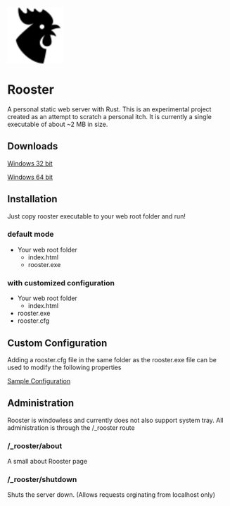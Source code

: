 <img src="./webroot/rooster.png" href="http://icons8.com/" alt="Rooster Personal Web Server" width="128"/>

# Rooster
A personal static web server with Rust. This is an experimental project created as an attempt to scratch a personal itch. It is currently a single executable of about ~2 MB in size.

## Downloads
[Windows 32 bit](./dist/rooster-win32.exe)

[Windows 64 bit](./dist/rooster-win64.exe)

## Installation
Just copy rooster executable to your web root folder and run!

### default mode
- Your web root folder
  - index.html
  - rooster.exe
  
### with customized configuration
- Your web root folder
  - index.html
- rooster.exe
- rooster.cfg

## Custom Configuration
Adding a rooster.cfg file in the same folder as the rooster.exe file can be used to modify the following properties

[Sample Configuration](rooster.cfg)

## Administration
Rooster is windowless and currently does not also support system tray. All administration is through the /_rooster route

### /_rooster/about
A small about Rooster page

### /_rooster/shutdown
Shuts the server down. (Allows requests orginating from localhost only)

